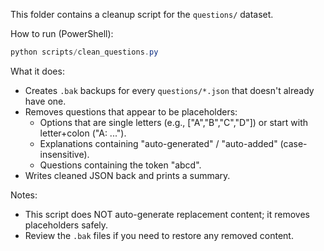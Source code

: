 This folder contains a cleanup script for the `questions/` dataset.

How to run (PowerShell):

```powershell
python scripts/clean_questions.py
```

What it does:

- Creates `.bak` backups for every `questions/*.json` that doesn't already have one.
- Removes questions that appear to be placeholders:
  - Options that are single letters (e.g., ["A","B","C","D"]) or start with letter+colon ("A: ...").
  - Explanations containing "auto-generated" / "auto-added" (case-insensitive).
  - Questions containing the token "abcd".
- Writes cleaned JSON back and prints a summary.

Notes:

- This script does NOT auto-generate replacement content; it removes placeholders safely.
- Review the `.bak` files if you need to restore any removed content.
